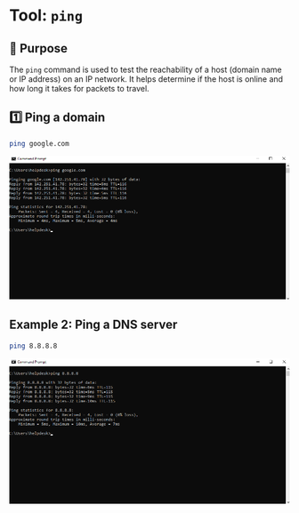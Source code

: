 # Tool: `ping`

## 🔧 Purpose
The `ping` command is used to test the reachability of a host (domain name or IP address) on an IP network. It helps determine if the host is online and how long it takes for packets to travel.

## 1️⃣ Ping a domain

```bash
ping google.com
```
![Ping Screenshot](https://raw.githubusercontent.com/ProJensen/network-tools-guide/refs/heads/main/screenshots/ping-example-1.png)

## Example 2: Ping a DNS server

```bash
ping 8.8.8.8
```
![Ping Screenshot](https://raw.githubusercontent.com/ProJensen/network-tools-guide/refs/heads/main/screenshots/ping-example-2.png)
